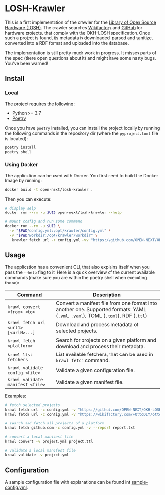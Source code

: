 # LOSH-Krawler

This is a first implementation of the crawler
for the [Library of Open Source Hardware (LOSH)](https://losh.opennext.eu).
The crawler searches [Wikifactory](https://wikifactory.com)
and [GitHub](https://github.com) for hardware projects,
that comply with the [OKH-LOSH specification](https://github.com/OPEN-NEXT/OKH-LOSH).
Once such a project is found, its metadata is downloaded, parsed and sanitize,
converted into a RDF format and uploaded into the database.

The implementation is still pretty much work in progress.
It misses parts of the spec (there open questions about it)
and might have some nasty bugs.
You've been warned!

## Install

### Local

The project requires the following:

- Python >= 3.7
- [Poetry](https://python-poetry.org)

Once you have `poetry` installed,
you can install the project locally by running the following commands in the repository dir
(where the `pyproject.toml` file is located):

```sh
poetry install
poetry shell
```

### Using Docker

The application can be used with Docker.
You first need to build the Docker Image by running:

```sh
docker build -t open-next/losh-krawler .
```

Then you can execute:

```sh
# display help
docker run --rm -u $UID open-next/losh-krawler --help

# mount config and run some command
docker run --rm -u $UID \
  -v "$PWD/config.yml:/opt/krawler/config.yml" \
  -v "$PWD/workdir:/opt/krawler/workdir" \
   krawler fetch url -c config.yml -vv "https://github.com/OPEN-NEXT/OKH-LOSH/blob/master/sample_data/okh-OHLOOM.toml"
```

## Usage

The application has a convenient CLI,
that also explains itself when you pass the `--help` flag to it.
Here is a quick overview of the current available commands
(make sure you are within the poetry shell when executing these):

| Command | Description |
|--|---|
| `krawl convert <from> <to>` | Convert a manifest file from one format into another one. Supported formats: YAML (`.yml`, `.yaml`), TOML (`.toml`), RDF (`.ttl`) |
| `krawl fetch url <url1> [<urlN>...]` | Download and process metadata of selected projects. |
| `krawl fetch <platform>` | Search for projects on a given platform and download and process their metadata. |
| `krawl list fetchers` | List available fetchers, that can be used in `krawl fetch` command. |
| `krawl validate config <file>` | Validate a given configuration file. |
| `krawl validate manifest <file>` | Validate a given manifest file. |

Examples:

```sh
# fetch selected projects
krawl fetch url -c config.yml -v "https://github.com/OPEN-NEXT/OKH-LOSH/blob/master/sample_data/okh-sample-OHLOOM.toml"
krawl fetch url -c config.yml -v "https://wikifactory.com/+OttoDIY/otto-diy-plus"

# search and fetch all projects of a platform
krawl fetch github.com -c config.yml -v --report report.txt

# convert a local manifest file
krawl convert -v project.yml project.ttl

# validate a local manifest file
krawl validate -v project.yml
```

## Configuration

A sample configuration file with explanations can be found int [sample-config.yml](sample-config.yml).
